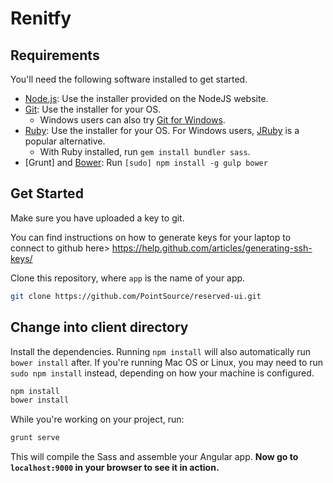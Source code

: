 # Renitfy

## Requirements

You'll need the following software installed to get started.

  * [Node.js](http://nodejs.org): Use the installer provided on the NodeJS website.
  * [Git](http://git-scm.com/downloads): Use the installer for your OS.
    * Windows users can also try [Git for Windows](http://git-for-windows.github.io/).
  * [Ruby](https://www.ruby-lang.org/en/): Use the installer for your OS. For Windows users, [JRuby](http://jruby.org/) is a popular alternative.
    * With Ruby installed, run `gem install bundler sass`.
  * [Grunt] and [Bower](http://bower.io): Run `[sudo] npm install -g gulp bower`

## Get Started

Make sure you have uploaded a key to git.

You can find instructions on how to generate keys for your laptop to connect to github here>
https://help.github.com/articles/generating-ssh-keys/

Clone this repository, where `app` is the name of your app.

```bash
git clone https://github.com/PointSource/reserved-ui.git
```

## Change into client directory

Install the dependencies. Running `npm install` will also automatically run `bower install` after. If you're running Mac OS or Linux, you may need to run `sudo npm install` instead, depending on how your machine is configured.

```bash
npm install
bower install
```

While you're working on your project, run:

```bash
grunt serve
```

This will compile the Sass and assemble your Angular app. **Now go to `localhost:9000` in your browser to see it in action.**